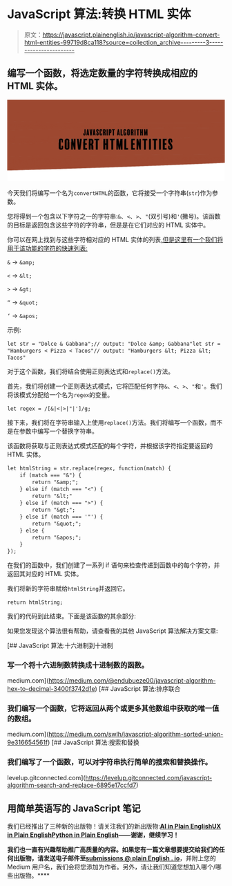 # JavaScript 算法:转换 HTML 实体

> 原文：<https://javascript.plainenglish.io/javascript-algorithm-convert-html-entities-99719d8ca118?source=collection_archive---------3----------------------->

## 编写一个函数，将选定数量的字符转换成相应的 HTML 实体。

![](img/91772eb16ec6eb4b223ca9a2d04ec570.png)

今天我们将编写一个名为`convertHTML`的函数，它将接受一个字符串(`str`)作为参数。

您将得到一个包含以下字符之一的字符串:`&`、`<`、`>`、`"`(双引号)和`'`(撇号)。该函数的目标是返回包含这些字符的字符串，但是是在它们对应的 HTML 实体中。

你可以在网上找到与这些字符相对应的 HTML 实体的列表[,但是这里有一个我们将用于该功能的字符的快速列表:](https://dev.w3.org/html5/html-author/charref)

`&` → `&amp;`

`<` → `&lt;`

`>` → `&gt;`

`“` → `&quot;`

`‘` → `&apos;`

示例:

```
let str = "Dolce & Gabbana";// output: "Dolce &amp; Gabbana"let str = "Hamburgers < Pizza < Tacos"// output: "Hamburgers &lt; Pizza &lt; Tacos"
```

对于这个函数，我们将结合使用正则表达式和`replace()`方法。

首先，我们将创建一个正则表达式模式，它将匹配任何字符`&`、`<`、`>`、`"`和`'`。我们将该模式分配给一个名为`regex`的变量。

```
let regex = /[&|<|>|"|']/g;
```

接下来，我们将在字符串输入上使用`replace()`方法。我们将编写一个函数，而不是在参数中编写一个替换字符串。

该函数将获取与正则表达式模式匹配的每个字符，并根据该字符指定要返回的 HTML 实体。

```
let htmlString = str.replace(regex, function(match) {
    if (match === "&") {
        return "&amp;";
    } else if (match === "<") {
        return "&lt;"
    } else if (match === ">") {
        return "&gt;";
    } else if (match === '"') {
        return "&quot;";
    } else {
        return "&apos;";
    }
});
```

在我们的函数中，我们创建了一系列 if 语句来检查传递到函数中的每个字符，并返回其对应的 HTML 实体。

我们将新的字符串赋给`htmlString`并返回它。

```
return htmlString;
```

我们的代码到此结束。下面是该函数的其余部分:

如果您发现这个算法很有帮助，请查看我的其他 JavaScript 算法解决方案文章:

[](https://medium.com/@endubueze00/javascript-algorithm-hex-to-decimal-3400f3742d1e) [## JavaScript 算法:十六进制到十进制

### 写一个将十六进制数转换成十进制数的函数。

medium.com](https://medium.com/@endubueze00/javascript-algorithm-hex-to-decimal-3400f3742d1e) [](https://medium.com/swlh/javascript-algorithm-sorted-union-9e316654561f) [## JavaScript 算法:排序联合

### 我们编写一个函数，它将返回从两个或更多其他数组中获取的唯一值的数组。

medium.com](https://medium.com/swlh/javascript-algorithm-sorted-union-9e316654561f) [](https://levelup.gitconnected.com/javascript-algorithm-search-and-replace-6895e17ccfd7) [## JavaScript 算法:搜索和替换

### 我们编写了一个函数，可以对字符串执行简单的搜索和替换操作。

levelup.gitconnected.com](https://levelup.gitconnected.com/javascript-algorithm-search-and-replace-6895e17ccfd7) 

## **用简单英语写的 JavaScript 笔记**

我们已经推出了三种新的出版物！请关注我们的新出版物:[**AI in Plain English**](https://medium.com/ai-in-plain-english)[**UX in Plain English**](https://medium.com/ux-in-plain-english)[**Python in Plain English**](https://medium.com/python-in-plain-english)**——谢谢，继续学习！**

**我们也一直有兴趣帮助推广高质量的内容。如果您有一篇文章想要提交给我们的任何出版物，请发送电子邮件至[**submissions @ plain English . io**](mailto:submissions@plainenglish.io)**，并附上您的 Medium 用户名，我们会将您添加为作者。另外，请让我们知道您想加入哪个/哪些出版物。****